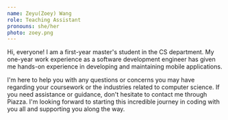 ```yaml
---
name: Zeyu(Zoey) Wang
role: Teaching Assistant
pronouns: she/her
photo: zoey.png
---
```


Hi, everyone! I am a first-year master's student in the CS department. My one-year work experience as a software development engineer has given me hands-on experience in developing and maintaining mobile applications. 

I'm here to help you with any questions or concerns you may have regarding your coursework or the industries related to computer science. If you need assistance or guidance, don't hesitate to contact me through Piazza. I'm looking forward to starting this incredible journey in coding with you all and supporting you along the way.
